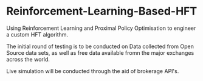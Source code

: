 # Reinforcement-Learning-Based-HFT
Using Reinforcement Learning and Proximal Policy Optimisation to engineer a custom HFT algorithm.

The initial round of testing is to be conducted on Data collected from Open Source data sets, as well as free data available fromn the major exchanges across the world.

Live simulation will be conducted through the aid of brokerage API's. 

